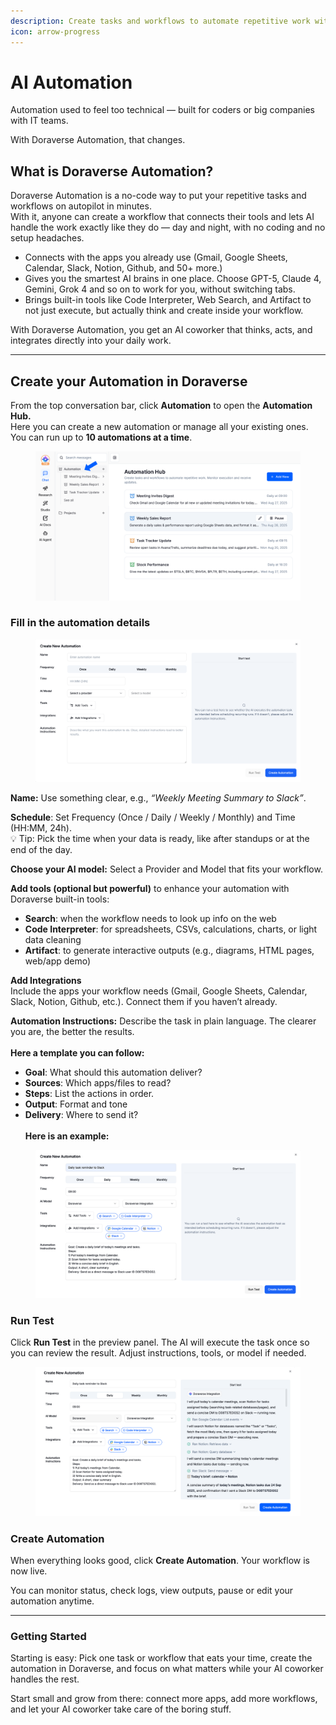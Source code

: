 ```yaml
---
description: Create tasks and workflows to automate repetitive work with Doraverse.
icon: arrow-progress
---
```


# AI Automation

Automation used to feel too technical — built for coders or big companies with IT teams.

With Doraverse Automation, that changes.

## What is Doraverse Automation?

Doraverse Automation is a no-code way to put your repetitive tasks and workflows on autopilot in minutes.\
With it, anyone can create a workflow that connects their tools and lets AI handle the work exactly like they do — day and night, with no coding and no setup headaches.

* Connects with the apps you already use (Gmail, Google Sheets, Calendar, Slack, Notion, Github, and 50+ more.)
* Gives you the smartest AI brains in one place. Choose GPT-5, Claude 4, Gemini, Grok 4 and so on to work for you, without switching tabs.
* Brings built-in tools like Code Interpreter, Web Search, and Artifact to not just execute, but actually think and create inside your workflow.

With Doraverse Automation, you get an AI coworker that thinks, acts, and integrates directly into your daily work.

***

## Create your Automation in Doraverse

From the top conversation bar, click **Automation** to open the **Automation Hub.**\
Here you can create a new automation or manage all your existing ones. You can run up to **10 automations at a time**.

<figure><img src="../.gitbook/assets/Access automation.png" alt=""><figcaption></figcaption></figure>

### Fill in the automation details

<figure><img src="../.gitbook/assets/Screenshot 2025-09-24 at 22.51.57.png" alt=""><figcaption></figcaption></figure>

**Name:** Use something clear, e.g., _“Weekly Meeting Summary to Slack”_.

**Schedule**: Set Frequency (Once / Daily / Weekly / Monthly) and Time (HH:MM, 24h).\
💡 Tip: Pick the time when your data is ready, like after standups or at the end of the day.

**Choose your AI model:** Select a Provider and Model that fits your workflow.

**Add tools (optional but powerful)** to enhance your automation with Doraverse built-in tools:

* **Search**: when the workflow needs to look up info on the web
* **Code Interpreter**: for spreadsheets, CSVs, calculations, charts, or light data cleaning
* **Artifact**: to generate interactive outputs (e.g., diagrams, HTML pages, web/app demo)

**Add Integrations**\
Include the apps your workflow needs (Gmail, Google Sheets, Calendar, Slack, Notion, Github, etc.). Connect them if you haven’t already.

**Automation Instructions:** Describe the task in plain language. The clearer you are, the better the results.\
\
**Here a template you can follow:**

* **Goal**: What should this automation deliver?
* **Sources**: Which apps/files to read?
* **Steps**: List the actions in order.
* **Output**: Format and tone
* **Delivery**: Where to send it?\
  \
  **Here is an example:**

<figure><img src="../.gitbook/assets/Automation-example.png" alt=""><figcaption></figcaption></figure>

### **Run Test**

Click **Run Test** in the preview panel. The AI will execute the task once so you can review the result. Adjust instructions, tools, or model if needed.

<figure><img src="../.gitbook/assets/Automation-runtest.png" alt=""><figcaption></figcaption></figure>

### **Create Automation**

When everything looks good, click **Create Automation**. Your workflow is now live.&#x20;

You can monitor status, check logs, view outputs, pause or edit your automation anytime.

***

### Getting Started

Starting is easy: Pick one task or workflow that eats your time, create the automation in Doraverse, and focus on what matters while your AI coworker handles the rest.

Start small and grow from there: connect more apps, add more workflows, and let your AI coworker take care of the boring stuff.

